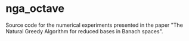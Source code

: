 # nga_octave
Source code for the numerical experiments presented in the paper "The Natural Greedy Algorithm for reduced bases in Banach spaces".
